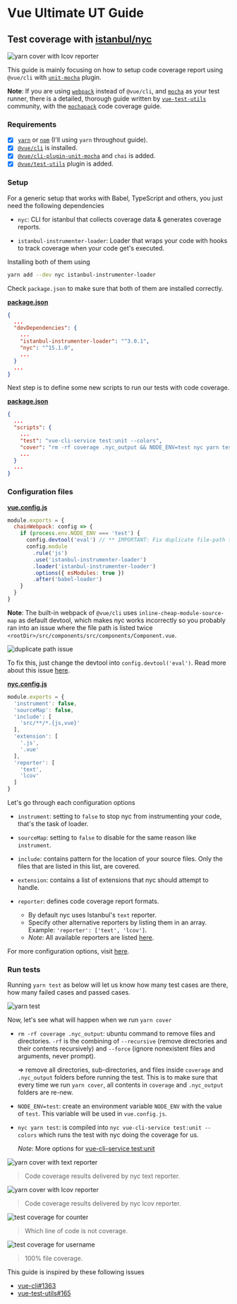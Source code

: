 # Vue Ultimate UT Guide

## Test coverage with [istanbul/nyc](https://github.com/istanbuljs/nyc)

![yarn cover with lcov reporter](docs/images/yarn-cover-lcov.png)

This guide is mainly focusing on how to setup code coverage report using `@vue/cli` with [`unit-mocha`](https://cli.vuejs.org/core-plugins/unit-mocha.html) plugin.

**Note**: If you are using [`webpack`](https://github.com/webpack/webpack) instead of `@vue/cli`, and [`mocha`](https://github.com/mochajs/mocha) as your test runner, there is a detailed, thorough guide written by [`vue-test-utils`](https://vue-test-utils.vuejs.org/guides/#testing-single-file-components-with-mocha-webpack) community, with the [`mochapack`](https://github.com/sysgears/mochapack/blob/master/docs/guides/code-coverage.md) code coverage guide.

### Requirements

- [x] [`yarn`](https://classic.yarnpkg.com/en/docs/install/#debian-stable) or [`npm`](https://www.npmjs.com/get-npm) (I'll using `yarn` throughout guide).
- [x] [`@vue/cli`](https://cli.vuejs.org/guide/prototyping.html) is installed.
- [x] [`@vue/cli-plugin-unit-mocha`](https://cli.vuejs.org/core-plugins/unit-mocha.html) and `chai` is added.
- [x] [`@vue/test-utils`](https://github.com/vuejs/vue-test-utils#readme) plugin is added.

### Setup

For a generic setup that works with Babel, TypeScript and others, you just need the following dependencies

- `nyc`: CLI for istanbul that collects coverage data & generates coverage reports.

- `istanbul-instrumenter-loader`: Loader that wraps your code with hooks to track coverage when your code get's executed.

Installing both of them using

```bash
yarn add --dev nyc istanbul-instrumenter-loader
```

Check `package.json` to make sure that both of them are installed correctly.

[**package.json**](https://github.com/huynl-96/vue-ult-ut-guide/blob/feature-setup-coverage/package.json)

```json
{
  ...
  "devDependencies": {
    ...
    "istanbul-instrumenter-loader": "^3.0.1",
    "nyc": "^15.1.0",
    ...
  }
  ...
}
```

Next step is to define some new scripts to run our tests with code coverage.

[**package.json**](https://github.com/huynl-96/vue-ult-ut-guide/blob/feature-setup-coverage/package.json)

```json
{
  ...
  "scripts": {
    ...
    "test": "vue-cli-service test:unit --colors",
    "cover": "rm -rf coverage .nyc_output && NODE_ENV=test nyc yarn test",
    ...
  }
  ...
}
```

### Configuration files

[**vue.config.js**](https://github.com/huynl-96/vue-ult-ut-guide/blob/feature-setup-coverage/vue.config.js)

```js
module.exports = {
  chainWebpack: config => {
    if (process.env.NODE_ENV === 'test') {
      config.devtool('eval') // ** IMPORTANT: Fix duplicate file-path twice **
      config.module
        .rule('js')
        .use('istanbul-instrumenter-loader')
        .loader('istanbul-instrumenter-loader')
        .options({ esModules: true })
        .after('babel-loader')
    }
  }
}
```

**Note**: The built-in webpack of `@vue/cli` uses `inline-cheap-module-source-map` as default devtool, which makes nyc works incorrectly so you probably ran into an issue where the file path is listed twice `<rootDir>/src/components/src/components/Component.vue`.

![duplicate path issue](docs/images/duplicate-path-issue.png)

To fix this, just change the devtool into `config.devtool('eval')`. Read more about this issue [here](https://github.com/istanbuljs/nyc/issues/718).

[**nyc.config.js**](https://github.com/huynl-96/vue-ult-ut-guide/blob/feature-setup-coverage/nyc.config.js)

```js
module.exports = {
  'instrument': false,
  'sourceMap': false,
  'include': [
    'src/**/*.{js,vue}'
  ],
  'extension': [
    '.js',
    '.vue'
  ],
  'reporter': [
    'text',
    'lcov'
  ]
}
```

Let's go through each configuration options

- `instrument`: setting to `false` to stop nyc from instrumenting your code, that's the task of loader.

- `sourceMap`: setting to `false` to disable for the same reason like `instrument`.

- `include`: contains pattern for the location of your source files. Only the files that are listed in this list, are covered.

- `extension`: contains a list of extensions that nyc should attempt to handle.

- `reporter`: defines code coverage report formats.
  - By default nyc uses Istanbul's `text` reporter.
  - Specify other alternative reporters by listing them in an array. Example: `'reporter': ['text', 'lcov']`.
  - *Note*: All available reporters are listed [here](https://istanbul.js.org/docs/advanced/alternative-reporters/).

For more configuration options, visit [here](https://github.com/istanbuljs/nyc#common-configuration-options).

### Run tests

Running `yarn test` as below will let us know how many test cases are there, how many failed cases and passed cases.

![yarn test](docs/images/yarn-test.png)

Now, let's see what will happen when we run `yarn cover`

- `rm -rf coverage .nyc_output`: ubuntu command to remove files and directories.
`-rf` is the combining of `--recursive` (remove directories and their contents recursively) and `--force` (ignore nonexistent files and arguments, never prompt).

  ⇒ remove all directories, sub-directories, and files inside `coverage` and `.nyc_output` folders before running the test. This is to make sure that every time we run `yarn cover`, all contents in `coverage` and `.nyc_output` folders are re-new.

- `NODE_ENV=test`: create an environment variable `NODE_ENV` with the value of `test`. This variable will be used in `vue.config.js`.

- `nyc yarn test`: is compiled into `nyc vue-cli-service test:unit --colors` which runs the test with nyc doing the coverage for us.

  *Note*: More options for [vue-cli-service test:unit](https://cli.vuejs.org/core-plugins/unit-mocha.html#injected-commands)

![yarn cover with text reporter](docs/images/yarn-cover-text.png)
> Code coverage results delivered by nyc text reporter.

![yarn cover with lcov reporter](docs/images/yarn-cover-lcov.png)
> Code coverage results delivered by nyc lcov reporter.

![test coverage for counter](docs/images/counter-coverage.png)
> Which line of code is not coverage.

![test coverage for username](docs/images/username-coverage.png)
> 100% file coverage.

This guide is inspired by these following issues

- [vue-cli#1363](https://github.com/vuejs/vue-cli/issues/1363)
- [vue-test-utils#165](https://github.com/vuejs/vue-test-utils/issues/165)
